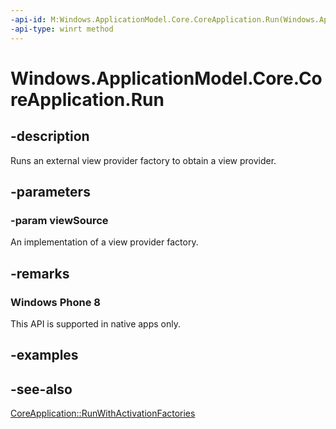 ```yaml
---
-api-id: M:Windows.ApplicationModel.Core.CoreApplication.Run(Windows.ApplicationModel.Core.IFrameworkViewSource)
-api-type: winrt method
---
```


<!-- Method syntax
public void Run(Windows.ApplicationModel.Core.IFrameworkViewSource viewSource)
-->

# Windows.ApplicationModel.Core.CoreApplication.Run

## -description
Runs an external view provider factory to obtain a view provider.

## -parameters
### -param viewSource
An implementation of a view provider factory.

## -remarks
### Windows Phone 8

This API is supported in native apps only.

## -examples

## -see-also
[CoreApplication::RunWithActivationFactories](coreapplication_runwithactivationfactories.md)